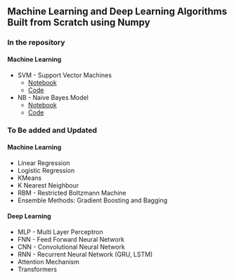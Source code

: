 ## Machine Learning and Deep Learning Algorithms Built from Scratch using Numpy
### In the repository
#### Machine Learning
* SVM - Support Vector Machines
  * [Notebook](./SVM.ipynb)
  * [Code](./SVM.py)
* NB - Naive Bayes Model
  * [Notebook](./NaiveBayes.ipynb)
  * [Code](./NaiveBayes.py)
### To Be added and Updated
#### Machine Learning
* Linear Regression
* Logistic Regression
* KMeans
* K Nearest Neighbour
* RBM - Restricted Boltzmann Machine
* Ensemble Methods: Gradient Boosting and Bagging
#### Deep Learning
* MLP - Multi Layer Perceptron
* FNN - Feed Forward Neural Network
* CNN - Convolutional Neural Network
* RNN - Recurrent Neural Network (GRU, LSTM)
* Attention Mechanism
* Transformers
